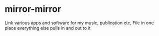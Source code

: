 # mirror-mirror
Link various apps and software for my music, publication etc, File in one place everything else pulls in and out to it
